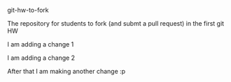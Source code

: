 git-hw-to-fork

The repository for students to fork (and submt a pull request) in the first git HW

I am adding a change 1

I am adding a change 2

After that I am making another change :p
